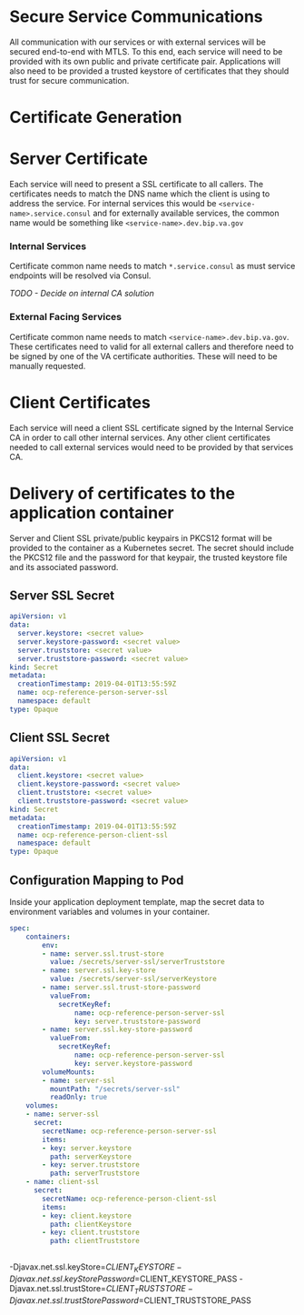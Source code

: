 # Secure Service Communications
All communication with our services or with external services will be secured end-to-end with MTLS. To this end, each service will need to be provided with its own public and private certificate pair. Applications will also need to be provided a trusted keystore of certificates that they should trust for secure communication.

# Certificate Generation

# Server Certificate
Each service will need to present a SSL certificate to all callers. The certificates needs to match the DNS name which the client is using to address the service. For internal services this would be `<service-name>.service.consul` and for externally available services, the common name would be something like `<service-name>.dev.bip.va.gov`

### Internal Services
Certificate common name needs to match `*.service.consul` as must service endpoints will be resolved via Consul.

_TODO - Decide on internal CA solution_

### External Facing Services
Certificate common name needs to match `<service-name>.dev.bip.va.gov`. These certificates need to valid for all external callers and therefore need to be signed by one of the VA certificate authorities. These will need to be manually requested.

# Client Certificates
Each service will need a client SSL certificate signed by the Internal Service CA in order to call other internal services. Any other client certificates needed to call external services would need to be provided by that services CA.

# Delivery of certificates to the application container

Server and Client SSL private/public keypairs in PKCS12 format will be provided to the container as a Kubernetes secret. The secret should include the PKCS12 file and the password for that keypair, the trusted keystore file and its associated password.

## Server SSL Secret
```yaml
apiVersion: v1
data:
  server.keystore: <secret value>
  server.keystore-password: <secret value>
  server.truststore: <secret value>
  server.truststore-password: <secret value>
kind: Secret
metadata:
  creationTimestamp: 2019-04-01T13:55:59Z
  name: ocp-reference-person-server-ssl
  namespace: default
type: Opaque
```

## Client SSL Secret
```yaml
apiVersion: v1
data:
  client.keystore: <secret value>
  client.keystore-password: <secret value>
  client.truststore: <secret value>
  client.truststore-password: <secret value>
kind: Secret
metadata:
  creationTimestamp: 2019-04-01T13:55:59Z
  name: ocp-reference-person-client-ssl
  namespace: default
type: Opaque
```

## Configuration Mapping to Pod
Inside your application deployment template, map the secret data to environment variables and volumes in your container.

```yaml
spec:
    containers:
        env:
        - name: server.ssl.trust-store
          value: /secrets/server-ssl/serverTruststore
        - name: server.ssl.key-store
          value: /secrets/server-ssl/serverKeystore
        - name: server.ssl.trust-store-password
          valueFrom:
            secretKeyRef:
                name: ocp-reference-person-server-ssl
                key: server.truststore-password
        - name: server.ssl.key-store-password
          valueFrom:
            secretKeyRef:
                name: ocp-reference-person-server-ssl
                key: server.keystore-password
        volumeMounts:
        - name: server-ssl
          mountPath: "/secrets/server-ssl" 
          readOnly: true
    volumes:
    - name: server-ssl
      secret:
        secretName: ocp-reference-person-server-ssl
        items:
        - key: server.keystore
          path: serverKeystore
        - key: server.truststore
          path: serverTruststore
    - name: client-ssl
      secret:
        secretName: ocp-reference-person-client-ssl
        items:
        - key: client.keystore
          path: clientKeystore
        - key: client.truststore
          path: clientTruststore
       
```

-Djavax.net.ssl.keyStore=$CLIENT_KEYSTORE 
-Djavax.net.ssl.keyStorePassword=$CLIENT_KEYSTORE_PASS 
-Djavax.net.ssl.trustStore=$CLIENT_TRUSTSTORE 
-Djavax.net.ssl.trustStorePassword=$CLIENT_TRUSTSTORE_PASS